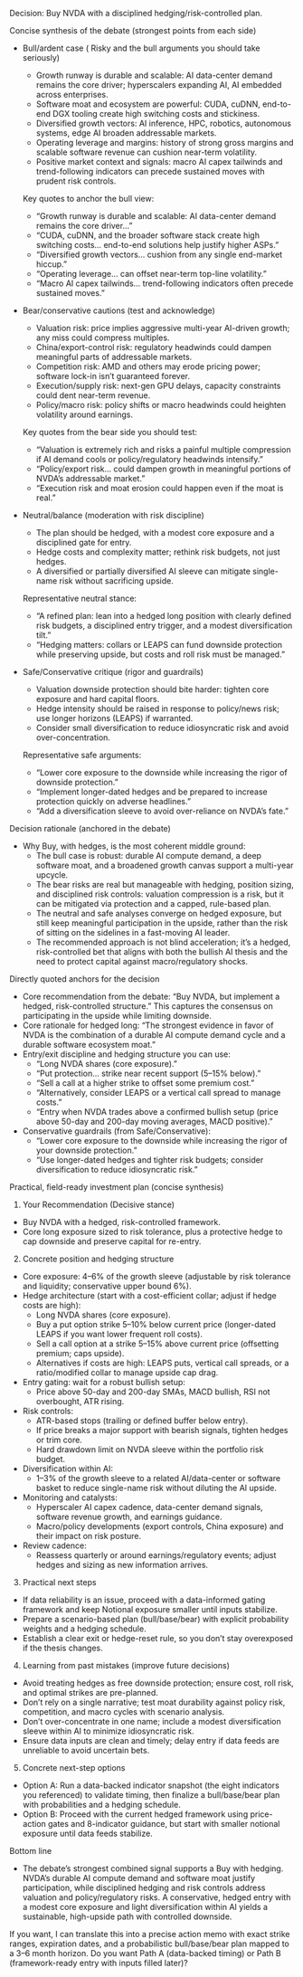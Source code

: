 Decision: Buy NVDA with a disciplined hedging/risk-controlled plan.

Concise synthesis of the debate (strongest points from each side)
- Bull/ardent case ( Risky and the bull arguments you should take seriously)
  - Growth runway is durable and scalable: AI data-center demand remains the core driver; hyperscalers expanding AI, AI embedded across enterprises.
  - Software moat and ecosystem are powerful: CUDA, cuDNN, end-to-end DGX tooling create high switching costs and stickiness.
  - Diversified growth vectors: AI inference, HPC, robotics, autonomous systems, edge AI broaden addressable markets.
  - Operating leverage and margins: history of strong gross margins and scalable software revenue can cushion near-term volatility.
  - Positive market context and signals: macro AI capex tailwinds and trend-following indicators can precede sustained moves with prudent risk controls.

  Key quotes to anchor the bull view:
  - “Growth runway is durable and scalable: AI data-center demand remains the core driver…”
  - “CUDA, cuDNN, and the broader software stack create high switching costs… end-to-end solutions help justify higher ASPs.”
  - “Diversified growth vectors… cushion from any single end-market hiccup.”
  - “Operating leverage… can offset near-term top-line volatility.”
  - “Macro AI capex tailwinds… trend-following indicators often precede sustained moves.”

- Bear/conservative cautions (test and acknowledge)
  - Valuation risk: price implies aggressive multi-year AI-driven growth; any miss could compress multiples.
  - China/export-control risk: regulatory headwinds could dampen meaningful parts of addressable markets.
  - Competition risk: AMD and others may erode pricing power; software lock-in isn’t guaranteed forever.
  - Execution/supply risk: next-gen GPU delays, capacity constraints could dent near-term revenue.
  - Policy/macro risk: policy shifts or macro headwinds could heighten volatility around earnings.

  Key quotes from the bear side you should test:
  - “Valuation is extremely rich and risks a painful multiple compression if AI demand cools or policy/regulatory headwinds intensify.”
  - “Policy/export risk… could dampen growth in meaningful portions of NVDA’s addressable market.”
  - “Execution risk and moat erosion could happen even if the moat is real.”

- Neutral/balance (moderation with risk discipline)
  - The plan should be hedged, with a modest core exposure and a disciplined gate for entry.
  - Hedge costs and complexity matter; rethink risk budgets, not just hedges.
  - A diversified or partially diversified AI sleeve can mitigate single-name risk without sacrificing upside.

  Representative neutral stance:
  - “A refined plan: lean into a hedged long position with clearly defined risk budgets, a disciplined entry trigger, and a modest diversification tilt.”
  - “Hedging matters: collars or LEAPS can fund downside protection while preserving upside, but costs and roll risk must be managed.”

- Safe/Conservative critique (rigor and guardrails)
  - Valuation downside protection should bite harder: tighten core exposure and hard capital floors.
  - Hedge intensity should be raised in response to policy/news risk; use longer horizons (LEAPS) if warranted.
  - Consider small diversification to reduce idiosyncratic risk and avoid over-concentration.

  Representative safe arguments:
  - “Lower core exposure to the downside while increasing the rigor of downside protection.”
  - “Implement longer-dated hedges and be prepared to increase protection quickly on adverse headlines.”
  - “Add a diversification sleeve to avoid over-reliance on NVDA’s fate.”

Decision rationale (anchored in the debate)
- Why Buy, with hedges, is the most coherent middle ground:
  - The bull case is robust: durable AI compute demand, a deep software moat, and a broadened growth canvas support a multi-year upcycle.
  - The bear risks are real but manageable with hedging, position sizing, and disciplined risk controls: valuation compression is a risk, but it can be mitigated via protection and a capped, rule-based plan.
  - The neutral and safe analyses converge on hedged exposure, but still keep meaningful participation in the upside, rather than the risk of sitting on the sidelines in a fast-moving AI leader.
  - The recommended approach is not blind acceleration; it’s a hedged, risk-controlled bet that aligns with both the bullish AI thesis and the need to protect capital against macro/regulatory shocks.

Directly quoted anchors for the decision
- Core recommendation from the debate: “Buy NVDA, but implement a hedged, risk-controlled structure.” This captures the consensus on participating in the upside while limiting downside.
- Core rationale for hedged long: “The strongest evidence in favor of NVDA is the combination of a durable AI compute demand cycle and a durable software ecosystem moat.”
- Entry/exit discipline and hedging structure you can use:
  - “Long NVDA shares (core exposure).”
  - “Put protection… strike near recent support (5–15% below).”
  - “Sell a call at a higher strike to offset some premium cost.”
  - “Alternatively, consider LEAPS or a vertical call spread to manage costs.”
  - “Entry when NVDA trades above a confirmed bullish setup (price above 50-day and 200-day moving averages, MACD positive).”
- Conservative guardrails (from Safe/Conservative):
  - “Lower core exposure to the downside while increasing the rigor of your downside protection.”
  - “Use longer-dated hedges and tighter risk budgets; consider diversification to reduce idiosyncratic risk.”

Practical, field-ready investment plan (concise synthesis)
1) Your Recommendation (Decisive stance)
- Buy NVDA with a hedged, risk-controlled framework.
- Core long exposure sized to risk tolerance, plus a protective hedge to cap downside and preserve capital for re-entry.

2) Concrete position and hedging structure
- Core exposure: 4–6% of the growth sleeve (adjustable by risk tolerance and liquidity; conservative upper bound 6%).
- Hedge architecture (start with a cost-efficient collar; adjust if hedge costs are high):
  - Long NVDA shares (core exposure).
  - Buy a put option strike 5–10% below current price (longer-dated LEAPS if you want lower frequent roll costs).
  - Sell a call option at a strike 5–15% above current price (offsetting premium; caps upside).
  - Alternatives if costs are high: LEAPS puts, vertical call spreads, or a ratio/modified collar to manage upside cap drag.
- Entry gating: wait for a robust bullish setup:
  - Price above 50-day and 200-day SMAs, MACD bullish, RSI not overbought, ATR rising.
- Risk controls:
  - ATR-based stops (trailing or defined buffer below entry).
  - If price breaks a major support with bearish signals, tighten hedges or trim core.
  - Hard drawdown limit on NVDA sleeve within the portfolio risk budget.
- Diversification within AI:
  - 1–3% of the growth sleeve to a related AI/data-center or software basket to reduce single-name risk without diluting the AI upside.
- Monitoring and catalysts:
  - Hyperscaler AI capex cadence, data-center demand signals, software revenue growth, and earnings guidance.
  - Macro/policy developments (export controls, China exposure) and their impact on risk posture.
- Review cadence:
  - Reassess quarterly or around earnings/regulatory events; adjust hedges and sizing as new information arrives.

3) Practical next steps
- If data reliability is an issue, proceed with a data-informed gating framework and keep Notional exposure smaller until inputs stabilize.
- Prepare a scenario-based plan (bull/base/bear) with explicit probability weights and a hedging schedule.
- Establish a clear exit or hedge-reset rule, so you don’t stay overexposed if the thesis changes.

4) Learning from past mistakes (improve future decisions)
- Avoid treating hedges as free downside protection; ensure cost, roll risk, and optimal strikes are pre-planned.
- Don’t rely on a single narrative; test moat durability against policy risk, competition, and macro cycles with scenario analysis.
- Don’t over-concentrate in one name; include a modest diversification sleeve within AI to minimize idiosyncratic risk.
- Ensure data inputs are clean and timely; delay entry if data feeds are unreliable to avoid uncertain bets.

5) Concrete next-step options
- Option A: Run a data-backed indicator snapshot (the eight indicators you referenced) to validate timing, then finalize a bull/base/bear plan with probabilities and a hedging schedule.
- Option B: Proceed with the current hedged framework using price-action gates and 8-indicator guidance, but start with smaller notional exposure until data feeds stabilize.

Bottom line
- The debate’s strongest combined signal supports a Buy with hedging. NVDA’s durable AI compute demand and software moat justify participation, while disciplined hedging and risk controls address valuation and policy/regulatory risks. A conservative, hedged entry with a modest core exposure and light diversification within AI yields a sustainable, high-upside path with controlled downside.

If you want, I can translate this into a precise action memo with exact strike ranges, expiration dates, and a probabilistic bull/base/bear plan mapped to a 3–6 month horizon. Do you want Path A (data-backed timing) or Path B (framework-ready entry with inputs filled later)?